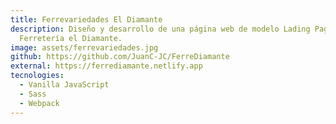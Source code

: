 ```yaml
---
title: Ferrevariedades El Diamante
description: Diseño y desarrollo de una página web de modelo Lading Page para la
  Ferretería el Diamante.
image: assets/ferrevariedades.jpg
github: https://github.com/JuanC-JC/FerreDiamante
external: https://ferrediamante.netlify.app
tecnologies:
  - Vanilla JavaScript
  - Sass
  - Webpack
---
```


